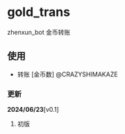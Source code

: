 # gold_trans

zhenxun_bot 金币转账

## 使用

- 转账 [金币数] @CRAZYSHIMAKAZE

### 更新

**2024/06/23**[v0.1]

1. 初版